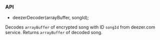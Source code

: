 ### API

- deezerDecoder(arrayBuffer, songId);

Decodes `arrayBuffer` of encrypted song with ID `songId` from deezer.com service.
Returns `arrayBuffer` of decoded song.
